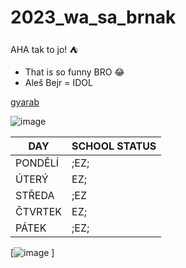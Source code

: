 # 2023_wa_sa_brnak
AHA tak to jo! :tent:
- That is so funny BRO :joy:
- Aleš Bejr = IDOL

[gyarab](https://www.gyarab.cz/)

![image](https://imagebox.cz.osobnosti.cz/foto/ales-bejr/ales-bejr.jpg)

| DAY    | SCHOOL STATUS |
| -------- | ------- |
| PONDĚLÍ  | ;EZ; |
| ÚTERÝ | EZ; |
| STŘEDA | ;EZ |   
|ČTVRTEK | EZ; | 
|PÁTEK| ;EZ; |

[![image](https://github.com/gyarab/2023_wa_sa_brnak/assets/100611982/35942cb2-04d1-4622-8e2a-e9df999d0873)
] 
